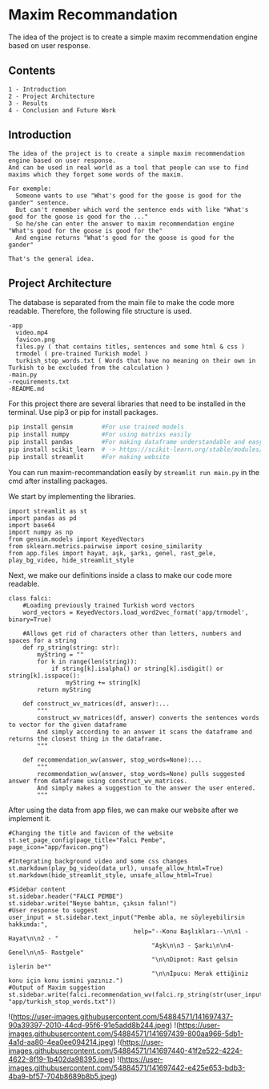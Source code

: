 # Maxim Recommandation

The idea of the project is to create a simple maxim recommendation engine based on user response.

## Contents

```
1 - Introduction
2 - Project Architecture
3 - Results
4 - Conclusion and Future Work
```

## Introduction
~~~
The idea of the project is to create a simple maxim recommendation engine based on user response.
And can be used in real world as a tool that people can use to find maxims which they forget some words of the maxim.

For exemple:
  Someone wants to use "What's good for the goose is good for the gander" sentence.
  But can't remember which word the sentence ends with like "What's good for the goose is good for the ..."
  So he/she can enter the answer to maxim recommendation engine "What's good for the goose is good for the"
  And engine returns "What's good for the goose is good for the gander"
  
That's the general idea.
~~~

## Project Architecture

The database is separated from the main file to make the code more readable. Therefore, the following file structure is used.
```
-app
  video.mp4
  favicon.png
  files.py ( that contains titles, sentences and some html & css )
  trmodel ( pre-trained Turkish model )
  turkish_stop_words.txt ( Words that have no meaning on their own in Turkish to be excluded from the calculation )
-main.py
-requirements.txt
-README.md
```

For this project there are several libraries that need to be installed in the terminal.
Use pip3 or pip for install packages.

```bash
pip install gensim        #For use trained models
pip install numpy         #For using matrixs easily
pip install pandas        #For making dataframe understandable and easy to change
pip install scikit_learn  # -> https://scikit-learn.org/stable/modules/generated/sklearn.metrics.pairwise.cosine_similarity.html
pip install streamlit     #For making website
```

You can run maxim-recommandation easily by `streamlit run main.py` in the cmd after installing packages.

We start by implementing the libraries.
```python3
import streamlit as st
import pandas as pd
import base64
import numpy as np
from gensim.models import KeyedVectors
from sklearn.metrics.pairwise import cosine_similarity
from app.files import hayat, aşk, şarkı, genel, rast_gele, play_bg_video, hide_streamlit_style
```

Next, we make our definitions inside a class to make our code more readable.
```python3
class falci:
    #Loading previously trained Turkish word vectors
    word_vectors = KeyedVectors.load_word2vec_format('app/trmodel', binary=True)

    #Allows get rid of characters other than letters, numbers and spaces for a string
    def rp_string(string: str):
        myString = ""
        for k in range(len(string)):
            if string[k].isalpha() or string[k].isdigit() or string[k].isspace():
                myString += string[k]
        return myString
        
    def construct_wv_matrices(df, answer):...
        """
        construct_wv_matrices(df, answer) converts the sentences words to vector for the given dataframe
        And simply according to an answer it scans the dataframe and returns the closest thing in the dataframe.
        """

    def recommendation_wv(answer, stop_words=None):...
        """
        recommendation_wv(answer, stop_words=None) pulls suggested answer from dataframe using construct_wv_matrices.
        And simply makes a suggestion to the answer the user entered.
        """
```

After using the data from app files, we can make our website after we implement it.

```python3
#Changing the title and favicon of the website
st.set_page_config(page_title="Falcı Pembe", page_icon="app/favicon.png")

#Integrating background video and some css changes
st.markdown(play_bg_video(data_url), unsafe_allow_html=True)
st.markdown(hide_streamlit_style, unsafe_allow_html=True)

#Sidebar content
st.sidebar.header("FALCI PEMBE")
st.sidebar.write("Neyse bahtın, çıksın falın!")
#User response to suggest
user_input = st.sidebar.text_input("Pembe abla, ne söyleyebilirsin hakkımda:",
                                   help="--Konu Başlıkları--\n\n1 - Hayat\n\n2 - "
                                        "Aşk\n\n3 - Şarkı\n\n4- Genel\n\n5- Rastgele"
                                        "\n\nDipnot: Rast gelsin işlerin be*"
                                        "\n\nİpucu: Merak ettiğiniz konu için konu ismini yazınız.")
#Output of Maxim suggestion
st.sidebar.write(falci.recommendation_wv(falci.rp_string(str(user_input).lower()), "app/turkish_stop_words.txt"))
```
!(https://user-images.githubusercontent.com/54884571/141697437-90a39397-2010-44cd-95f6-91e5add8b244.jpeg)
!(https://user-images.githubusercontent.com/54884571/141697439-800aa966-5db1-4a1d-aa80-4ea0ee094214.jpeg)
!(https://user-images.githubusercontent.com/54884571/141697440-41f2e522-4224-4622-8f19-1b402da98395.jpeg)
!(https://user-images.githubusercontent.com/54884571/141697442-e425e653-bdb3-4ba9-bf57-704b8689b8b5.jpeg)

